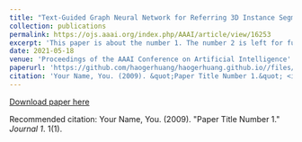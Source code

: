 ```yaml
---
title: "Text-Guided Graph Neural Network for Referring 3D Instance Segmentation"
collection: publications
permalink: https://ojs.aaai.org/index.php/AAAI/article/view/16253
excerpt: 'This paper is about the number 1. The number 2 is left for future work.'
date: 2021-05-18
venue: 'Proceedings of the AAAI Conference on Artificial Intelligence'
paperurl: 'https://github.com/haogerhuang/haogerhuang.github.io//files/16253-Article%20Text-19747-1-2-20210518-1.pdf'
citation: 'Your Name, You. (2009). &quot;Paper Title Number 1.&quot; <i>Journal 1</i>. 1(1).'
---
```



[Download paper here](https://github.com/haogerhuang/haogerhuang.github.io//files/16253-Article%20Text-19747-1-2-20210518-1.pdf)

Recommended citation: Your Name, You. (2009). "Paper Title Number 1." <i>Journal 1</i>. 1(1).
